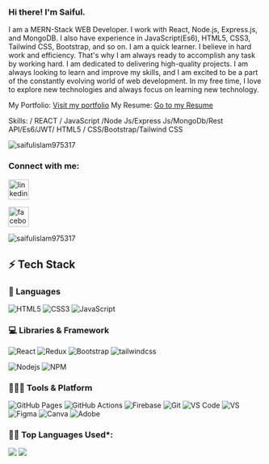### Hi there! I'm Saiful. 


I am a MERN-Stack WEB Developer. I work with React, Node.js, Express.js, and MongoDB. I also have experience in JavaScript(Es6), HTML5, CSS3, Tailwind CSS, Bootstrap, and so on. I am a quick learner. I believe in hard work and efficiency. That's why I am always ready to accomplish any task by working hard. I am dedicated to delivering high-quality projects. I am always looking to learn and improve my skills, and I am excited to be a part of the constantly evolving world of web development. In my free time, I love to explore new technologies and always focus on learning new technology. 

My Portfolio: <a href="https://saiful-islam-raju.netlify.app/"  target="_blank">Visit my portfolio</a>
My Resume: <a href="https://drive.google.com/file/d/1hoXwU1kPlqaHctvoHdRt9JNX6HQ3yuKu/view?usp=sharing" target="_blank">Go to my Resume</a>

Skills:   / REACT / JavaScript /Node Js/Express Js/MongoDb/Rest API/Es6/JWT/ HTML5 / CSS/Bootstrap/Tailwind CSS

<p align="left"> <img src="https://komarev.com/ghpvc/?username=saifulislam975317&label=Profile%20views&color=0e75b6&style=flat" alt="saifulislam975317" /> </p>

<h3 align="left">Connect with me:</h3>

[<img src='https://cdn.jsdelivr.net/npm/simple-icons@3.0.1/icons/linkedin.svg' alt='linkedin' height='40'>](https://www.linkedin.com/in/saiful-islam-5040a8211/)  

[<img src='https://cdn.jsdelivr.net/npm/simple-icons@3.0.1/icons/facebook.svg' alt='facebook' height='40'>](https://www.facebook.com/profile.php?id=100004899585337)  
<p align="left">
</p>

<p><img align="center" src="https://github-readme-stats.vercel.app/api/top-langs?username=saifulislam975317&show_icons=true&locale=en&layout=compact" alt="saifulislam975317" /></p>

## ⚡ Tech Stack

### 🚀 Languages
![HTML5](https://img.shields.io/badge/HTML5-E34F26?style=for-the-badge&logo=html5&logoColor=white)
![CSS3](https://img.shields.io/badge/CSS3-1572B6?style=for-the-badge&logo=css3&logoColor=white)
![JavaScript](https://img.shields.io/badge/JavaScript-323330?style=for-the-badge&logo=javascript&logoColor=F7DF1E)

 
### 💻 Libraries & Framework

![React](https://img.shields.io/badge/React-20232A?style=for-the-badge&logo=react&logoColor=61DAFB)
![Redux](https://img.shields.io/badge/Redux-764abc?style=for-the-badge&logo=redux&logoColor=white)
![Bootstrap](https://img.shields.io/badge/Bootstrap-563D7C?style=for-the-badge&logo=bootstrap&logoColor=white)
![tailwindcss](https://img.shields.io/badge/tailwindcss-06b6d4?style=for-the-badge&logo=tailwindcss&logoColor=white)


![Nodejs](https://img.shields.io/badge/Node.js-339933?style=for-the-badge&logo=nodedotjs&logoColor=white)
![NPM](https://img.shields.io/badge/npm-CB3837?style=for-the-badge&logo=npm&logoColor=white)
  
### 🧑🏻‍💻 Tools & Platform

![GitHub Pages](https://img.shields.io/badge/GitHub_Pages-100000?style=for-the-badge&logo=github&logoColor=white)
![GitHub Actions](https://img.shields.io/badge/GitHub_Actions-2088FF?style=for-the-badge&logo=github-actions&logoColor=white)
![Firebase](https://img.shields.io/badge/Firebase-ffcb2b?style=for-the-badge&logo=firebase&logoColor=white)
![Git](https://img.shields.io/badge/Git-F05032?style=for-the-badge&logo=git&logoColor=white)
![VS Code](https://img.shields.io/badge/Visual_Studio_Code-0078D4?style=for-the-badge&logo=visual%20studio%20code&logoColor=white)
![VS](https://img.shields.io/badge/Visual_Studio-5C2D91?style=for-the-badge&logo=visual%20studio&logoColor=white)
![Figma](https://img.shields.io/badge/Figma-F24E1E?style=for-the-badge&logo=figma&logoColor=white)
![Canva](https://img.shields.io/badge/Canva-%2300C4CC.svg?&style=for-the-badge&logo=Canva&logoColor=white)
![Adobe](https://img.shields.io/badge/Adobe-fa0f00?style=for-the-badge&logo=firebase&logoColor=white)




 <!--   Top Languages Using -->
### 👨‍💻 Top Languages Used*:
![](https://github-profile-summary-cards.vercel.app/api/cards/repos-per-language?username=saifulislam975317&theme=nord_dark)
![](https://github-profile-summary-cards.vercel.app/api/cards/most-commit-language?username=saifulislam975317&theme=nord_dark)








